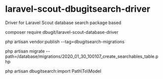 # laravel-scout-dbugitsearch-driver
Driver for Laravel Scout database search package based

composer require dbugit/laravel-scout-database-driver

php artisan vendor:publish --tag=dbugitsearch-migrations

php artisan migrate --path=/database/migrations/2020_01_30_100107_create_searchables_table.php

php artisan dbugitsearch:import Path\\To\\Model  
